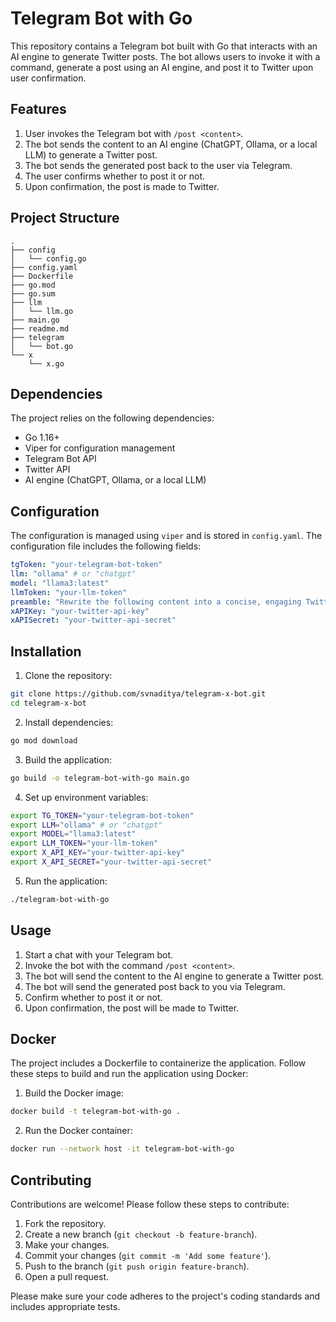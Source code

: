 # Telegram Bot with Go

This repository contains a Telegram bot built with Go that interacts with an AI engine to generate Twitter posts. The bot allows users to invoke it with a command, generate a post using an AI engine, and post it to Twitter upon user confirmation.

## Features

1. User invokes the Telegram bot with `/post <content>`.
2. The bot sends the content to an AI engine (ChatGPT, Ollama, or a local LLM) to generate a Twitter post.
3. The bot sends the generated post back to the user via Telegram.
4. The user confirms whether to post it or not.
5. Upon confirmation, the post is made to Twitter.

## Project Structure
```
.
├── config
│   └── config.go
├── config.yaml
├── Dockerfile
├── go.mod
├── go.sum
├── llm
│   └── llm.go
├── main.go
├── readme.md
├── telegram
│   └── bot.go
└── x
    └── x.go
```

## Dependencies

The project relies on the following dependencies:

- Go 1.16+
- Viper for configuration management
- Telegram Bot API
- Twitter API
- AI engine (ChatGPT, Ollama, or a local LLM)

## Configuration

The configuration is managed using `viper` and is stored in `config.yaml`. The configuration file includes the following fields:

```yaml
tgToken: "your-telegram-bot-token"
llm: "ollama" # or "chatgpt"
model: "llama3:latest"
llmToken: "your-llm-token"
preamble: "Rewrite the following content into a concise, engaging Twitter post. Keep it within 280 characters, maintain the original intent and emotion, and make it attention-grabbing. Use a clear, conversational tone, and include relevant emojis if appropriate and exclude hashtags. Use simple indian english\n\nUser content: "
xAPIKey: "your-twitter-api-key"
xAPISecret: "your-twitter-api-secret"
```

## Installation

1. Clone the repository:

```sh
git clone https://github.com/svnaditya/telegram-x-bot.git
cd telegram-x-bot
```

2. Install dependencies:

```sh
go mod download
```

3. Build the application:

```sh
go build -o telegram-bot-with-go main.go
```

4. Set up environment variables:

```sh
export TG_TOKEN="your-telegram-bot-token"
export LLM="ollama" # or "chatgpt"
export MODEL="llama3:latest"
export LLM_TOKEN="your-llm-token"
export X_API_KEY="your-twitter-api-key"
export X_API_SECRET="your-twitter-api-secret"
```

5. Run the application:

```sh
./telegram-bot-with-go
```

## Usage

1. Start a chat with your Telegram bot.
2. Invoke the bot with the command `/post <content>`.
3. The bot will send the content to the AI engine to generate a Twitter post.
4. The bot will send the generated post back to you via Telegram.
5. Confirm whether to post it or not.
6. Upon confirmation, the post will be made to Twitter.

## Docker

The project includes a Dockerfile to containerize the application. Follow these steps to build and run the application using Docker:

1. Build the Docker image:

```sh
docker build -t telegram-bot-with-go .
```

2. Run the Docker container:

```sh
docker run --network host -it telegram-bot-with-go
```

## Contributing

Contributions are welcome! Please follow these steps to contribute:

1. Fork the repository.
2. Create a new branch (`git checkout -b feature-branch`).
3. Make your changes.
4. Commit your changes (`git commit -m 'Add some feature'`).
5. Push to the branch (`git push origin feature-branch`).
6. Open a pull request.

Please make sure your code adheres to the project's coding standards and includes appropriate tests.